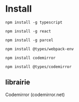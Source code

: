 # Install 
`npm install -g typescript`

`npm install -g react`

`npm install -g parcel`

`npm install @types/webpack-env`

`npm install codemirror`

`npm install @types/codemirror`

## librairie 
Codemirror (codemirror.net)